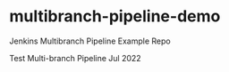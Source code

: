# multibranch-pipeline-demo
Jenkins Multibranch Pipeline Example Repo

Test Multi-branch Pipeline Jul 2022
